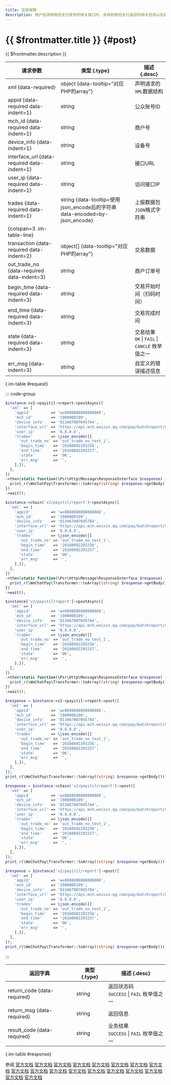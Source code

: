```yaml
---
title: 交易保障
description: 商户在调用微信支付提供的相关接口时，会得到微信支付返回的相关信息以及获得整个接口的响应时间。为提高整体的服务水平，协助商户一起提高服务质量，微信支付提供了相关接口调用耗时和返回信息的主动上报接口，微信支付可以根据商户侧上报的数据进一步优化网络部署，完善服务监控，和商户更好的协作为用户提供更好的业务体验。
---
```


# {{ $frontmatter.title }} {#post}

{{ $frontmatter.description }}

| 请求参数 | 类型 {.type} | 描述 {.desc}
| --- | --- | ---
| xml {data-required} | object {data-tooltip="对应PHP的array"} | 声明请求的`XML`数据结构
| appid {data-required data-indent=1} | string | 公众账号ID
| mch_id {data-required data-indent=1} | string | 商户号
| device_info {data-indent=1} | string | 设备号
| interface_url {data-required data-indent=1} | string | 接口URL
| user_ip {data-required data-indent=1} | string | 访问接口IP
| trades {data-required data-indent=1} | string {data-tooltip=使用json_encode后的字符串 data-encoded=by-json_encode} | 上报数据包`JSON`格式字符串
| {colspan=3 .im-table-line}
| transaction {data-required data-indent=2} | object[] {data-tooltip="对应PHP的array"} | 交易数据
| out_trade_no {data-required data-indent=3} | string | 商户订单号
| begin_time {data-required data-indent=3} | string | 交易开始时间（扫码时间）
| end_time {data-required data-indent=3} | string | 交易完成时间
| state {data-required data-indent=3} | string | 交易结果<br/>`OK` \| `FAIL` \| `CANCLE` 枚举值之一
| err_msg {data-indent=3} | string | 自定义的错误描述信息

{.im-table #request}

::: code-group

```php [异步纯链式]
$instance->v2->payitil->report->postAsync([
  'xml' => [
    'appid'         => 'wx8888888888888888',
    'mch_id'        => '1900000109',
    'device_info'   => '013467007045764',
    'interface_url' => 'https://api.mch.weixin.qq.com/pay/batchreport/micropay/total',
    'user_ip'       => '8.8.8.8',
    'trades'        => \json_encode([[
      'out_trade_no' => 'out_trade_no_test_1',
      'begin_time'   => '20160602203256',
      'end_time'     => '20160602203257',
      'state'        => 'OK',
      'err_msg'      => '',
    ],]),
  ],
])
->then(static function(\Psr\Http\Message\ResponseInterface $response) {
  print_r(\WeChatPay\Transformer::toArray((string) $response->getBody()));
})
->wait();
```

```php [异步声明式]
$instance->chain('v2/payitil/report')->postAsync([
  'xml' => [
    'appid'         => 'wx8888888888888888',
    'mch_id'        => '1900000109',
    'device_info'   => '013467007045764',
    'interface_url' => 'https://api.mch.weixin.qq.com/pay/batchreport/micropay/total',
    'user_ip'       => '8.8.8.8',
    'trades'        => \json_encode([[
      'out_trade_no' => 'out_trade_no_test_1',
      'begin_time'   => '20160602203256',
      'end_time'     => '20160602203257',
      'state'        => 'OK',
      'err_msg'      => '',
    ],]),
  ],
])
->then(static function(\Psr\Http\Message\ResponseInterface $response) {
  print_r(\WeChatPay\Transformer::toArray((string) $response->getBody()));
})
->wait();
```

```php [异步属性式]
$instance['v2/payitil/report']->postAsync([
  'xml' => [
    'appid'         => 'wx8888888888888888',
    'mch_id'        => '1900000109',
    'device_info'   => '013467007045764',
    'interface_url' => 'https://api.mch.weixin.qq.com/pay/batchreport/micropay/total',
    'user_ip'       => '8.8.8.8',
    'trades'        => \json_encode([[
      'out_trade_no' => 'out_trade_no_test_1',
      'begin_time'   => '20160602203256',
      'end_time'     => '20160602203257',
      'state'        => 'OK',
      'err_msg'      => '',
    ],]),
  ],
])
->then(static function(\Psr\Http\Message\ResponseInterface $response) {
  print_r(\WeChatPay\Transformer::toArray((string) $response->getBody()));
})
->wait();
```

```php [同步纯链式]
$response = $instance->v2->payitil->report->post([
  'xml' => [
    'appid'         => 'wx8888888888888888',
    'mch_id'        => '1900000109',
    'device_info'   => '013467007045764',
    'interface_url' => 'https://api.mch.weixin.qq.com/pay/batchreport/micropay/total',
    'user_ip'       => '8.8.8.8',
    'trades'        => \json_encode([[
      'out_trade_no' => 'out_trade_no_test_1',
      'begin_time'   => '20160602203256',
      'end_time'     => '20160602203257',
      'state'        => 'OK',
      'err_msg'      => '',
    ],]),
  ],
]);
print_r(\WeChatPay\Transformer::toArray((string) $response->getBody()));
```

```php [同步声明式]
$response = $instance->chain('v2/payitil/report')->post([
  'xml' => [
    'appid'         => 'wx8888888888888888',
    'mch_id'        => '1900000109',
    'device_info'   => '013467007045764',
    'interface_url' => 'https://api.mch.weixin.qq.com/pay/batchreport/micropay/total',
    'user_ip'       => '8.8.8.8',
    'trades'        => \json_encode([[
      'out_trade_no' => 'out_trade_no_test_1',
      'begin_time'   => '20160602203256',
      'end_time'     => '20160602203257',
      'state'        => 'OK',
      'err_msg'      => '',
    ],]),
  ],
]);
print_r(\WeChatPay\Transformer::toArray((string) $response->getBody()));
```

```php [同步属性式]
$response = $instance['v2/payitil/report']->post([
  'xml' => [
    'appid'         => 'wx8888888888888888',
    'mch_id'        => '1900000109',
    'device_info'   => '013467007045764',
    'interface_url' => 'https://api.mch.weixin.qq.com/pay/batchreport/micropay/total',
    'user_ip'       => '8.8.8.8',
    'trades'        => \json_encode([[
      'out_trade_no' => 'out_trade_no_test_1',
      'begin_time'   => '20160602203256',
      'end_time'     => '20160602203257',
      'state'        => 'OK',
      'err_msg'      => '',
    ],]),
  ],
]);
print_r(\WeChatPay\Transformer::toArray((string) $response->getBody()));
```

:::

| 返回字典 | 类型 {.type} | 描述 {.desc}
| --- | --- | ---
| return_code {data-required} | string | 返回状态码<br/>`SUCCESS` \| `FAIL` 枚举值之一
| return_msg {data-required} | string | 返回信息
| result_code {data-required} | string | 业务结果<br/>`SUCCESS` \| `FAIL` 枚举值之一

{.im-table #response}

参阅 [官方文档](https://pay.weixin.qq.com/doc/v2/merchant/401193996) [官方文档](https://pay.weixin.qq.com/doc/v2/merchant/401193522) [官方文档](https://pay.weixin.qq.com/doc/v2/merchant/401193718) [官方文档](https://pay.weixin.qq.com/doc/v2/merchant/401193993) [官方文档](https://pay.weixin.qq.com/doc/v2/merchant/401193942) [官方文档](https://pay.weixin.qq.com/doc/v2/merchant/401194165) [官方文档](https://pay.weixin.qq.com/doc/v2/partner/401194168) [官方文档](https://pay.weixin.qq.com/doc/v2/partner/401193665) [官方文档](https://pay.weixin.qq.com/doc/v2/partner/401198926) [官方文档](https://pay.weixin.qq.com/doc/v2/partner/401198411) [官方文档](https://pay.weixin.qq.com/doc/v2/partner/401194135) [官方文档](https://pay.weixin.qq.com/doc/v2/partner/401198440) [官方文档](https://pay.weixin.qq.com/doc/global/v2/zh/4013634924) [官方文档](https://pay.weixin.qq.com/doc/global/v2/zh/4013634972) [官方文档](https://pay.weixin.qq.com/doc/global/v2/zh/4013635003) [官方文档](https://pay.weixin.qq.com/doc/global/v2/zh/4013635266) [官方文档](https://pay.weixin.qq.com/doc/global/v2/zh/4013636502) [官方文档](https://pay.weixin.qq.com/doc/global/v2/zh/4013636622)
